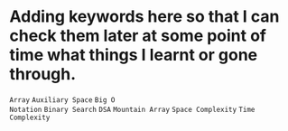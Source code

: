 # Adding keywords here so that I can check them later at some point of time what things I learnt or gone through.

<code>Array</code>
<code>Auxiliary Space</code>
<code>Big O Notation</code>
<code>Binary Search</code>
<code>DSA</code>
<code>Mountain Array</code>
<code>Space Complexity</code>
<code>Time Complexity</code>